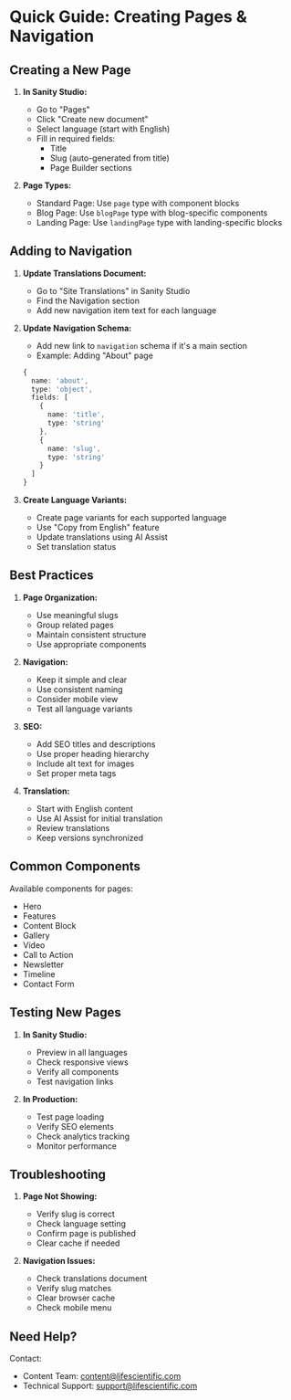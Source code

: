 # Quick Guide: Creating Pages & Navigation

## Creating a New Page

1. **In Sanity Studio:**
   - Go to "Pages"
   - Click "Create new document"
   - Select language (start with English)
   - Fill in required fields:
     - Title
     - Slug (auto-generated from title)
     - Page Builder sections

2. **Page Types:**
   - Standard Page: Use `page` type with component blocks
   - Blog Page: Use `blogPage` type with blog-specific components
   - Landing Page: Use `landingPage` type with landing-specific blocks

## Adding to Navigation

1. **Update Translations Document:**
   - Go to "Site Translations" in Sanity Studio
   - Find the Navigation section
   - Add new navigation item text for each language

2. **Update Navigation Schema:**
   - Add new link to `navigation` schema if it's a main section
   - Example: Adding "About" page
   ```typescript
   {
     name: 'about',
     type: 'object',
     fields: [
       {
         name: 'title',
         type: 'string'
       },
       {
         name: 'slug',
         type: 'string'
       }
     ]
   }
   ```

3. **Create Language Variants:**
   - Create page variants for each supported language
   - Use "Copy from English" feature
   - Update translations using AI Assist
   - Set translation status

## Best Practices

1. **Page Organization:**
   - Use meaningful slugs
   - Group related pages
   - Maintain consistent structure
   - Use appropriate components

2. **Navigation:**
   - Keep it simple and clear
   - Use consistent naming
   - Consider mobile view
   - Test all language variants

3. **SEO:**
   - Add SEO titles and descriptions
   - Use proper heading hierarchy
   - Include alt text for images
   - Set proper meta tags

4. **Translation:**
   - Start with English content
   - Use AI Assist for initial translation
   - Review translations
   - Keep versions synchronized

## Common Components

Available components for pages:
- Hero
- Features
- Content Block
- Gallery
- Video
- Call to Action
- Newsletter
- Timeline
- Contact Form

## Testing New Pages

1. **In Sanity Studio:**
   - Preview in all languages
   - Check responsive views
   - Verify all components
   - Test navigation links

2. **In Production:**
   - Test page loading
   - Verify SEO elements
   - Check analytics tracking
   - Monitor performance

## Troubleshooting

1. **Page Not Showing:**
   - Verify slug is correct
   - Check language setting
   - Confirm page is published
   - Clear cache if needed

2. **Navigation Issues:**
   - Check translations document
   - Verify slug matches
   - Clear browser cache
   - Check mobile menu

## Need Help?

Contact:
- Content Team: content@lifescientific.com
- Technical Support: support@lifescientific.com 